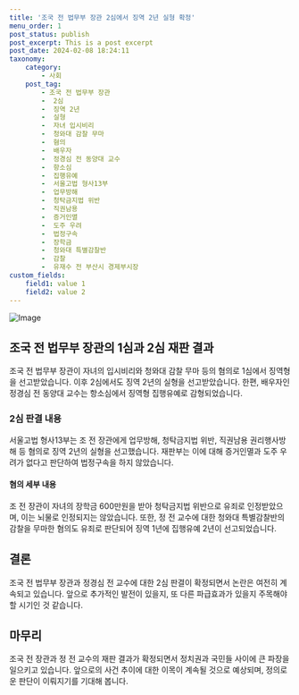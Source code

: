 ```yaml
---
title: '조국 전 법무부 장관 2심에서 징역 2년 실형 확정'
menu_order: 1
post_status: publish
post_excerpt: This is a post excerpt
post_date: 2024-02-08 18:24:11
taxonomy:
    category:
        - 사회
    post_tag:
        - 조국 전 법무부 장관
        -  2심
        -  징역 2년
        -  실형
        -  자녀 입시비리
        -  청와대 감찰 무마
        -  혐의
        -  배우자
        -  정경심 전 동양대 교수
        -  항소심
        -  집행유예
        -  서울고법 형사13부
        -  업무방해
        -  청탁금지법 위반
        -  직권남용
        -  증거인멸
        -  도주 우려
        -  법정구속
        -  장학금
        -  청와대 특별감찰반
        -  감찰
        -  유재수 전 부산시 경제부시장
custom_fields:
    field1: value 1
    field2: value 2
---
```


![Image](https://imgnews.pstatic.net/image/449/2024/02/08/0000267600_001_20240208151901479.jpg?type=w647)

## 조국 전 법무부 장관의 1심과 2심 재판 결과
조국 전 법무부 장관이 자녀의 입시비리와 청와대 감찰 무마 등의 혐의로 1심에서 징역형을 선고받았습니다. 이후 2심에서도 징역 2년의 실형을 선고받았습니다. 한편, 배우자인 정경심 전 동양대 교수는 항소심에서 징역형 집행유예로 감형되었습니다.
### 2심 판결 내용
서울고법 형사13부는 조 전 장관에게 업무방해, 청탁금지법 위반, 직권남용 권리행사방해 등 혐의로 징역 2년의 실형을 선고했습니다. 재판부는 이에 대해 증거인멸과 도주 우려가 없다고 판단하여 법정구속을 하지 않았습니다.
#### 혐의 세부 내용
조 전 장관이 자녀의 장학금 600만원을 받아 청탁금지법 위반으로 유죄로 인정받았으며, 이는 뇌물로 인정되지는 않았습니다. 또한, 정 전 교수에 대한 청와대 특별감찰반의 감찰을 무마한 혐의도 유죄로 판단되어 징역 1년에 집행유예 2년이 선고되었습니다.
## 결론
조국 전 법무부 장관과 정경심 전 교수에 대한 2심 판결이 확정되면서 논란은 여전히 계속되고 있습니다. 앞으로 추가적인 발전이 있을지, 또 다른 파급효과가 있을지 주목해야 할 시기인 것 같습니다.
## 마무리
조국 전 장관과 정 전 교수의 재판 결과가 확정되면서 정치권과 국민들 사이에 큰 파장을 일으키고 있습니다. 앞으로의 사건 추이에 대한 이목이 계속될 것으로 예상되며, 정의로운 판단이 이뤄지기를 기대해 봅니다.

